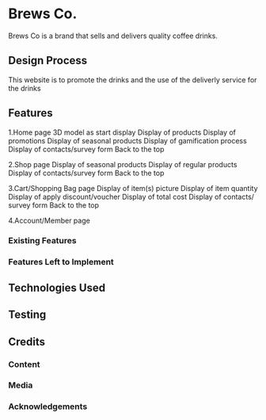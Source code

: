 # Brews Co.

Brews Co is a brand that sells and delivers quality coffee drinks. 
 
## Design Process
 
This website is to promote the drinks and the use of the deliverly service for the drinks

## Features

1.Home page 
3D model as start display 
Display of products 
Display of promotions
Display of seasonal products
Display of gamification process
Display of contacts/survey form 
Back to the top 

2.Shop page 
Display of seasonal products
Display of regular products
Display of contacts/survey form 
Back to the top

3.Cart/Shopping Bag page 
Display of item(s) picture
Display of item quantity 
Display of apply discount/voucher 
Display of total cost 
Display of contacts/ survey form 
Back to the top 

4.Account/Member page 


 
### Existing Features

### Features Left to Implement


## Technologies Used


## Testing


## Credits

### Content

### Media


### Acknowledgements
